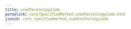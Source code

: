 ```yaml
---
title: usedTechnologyCode
permalink: core/SpecifiedMethod.usedTechnologyCode.html
jsonid: core_specifiedmethod_usedtechnologycode
---
```

